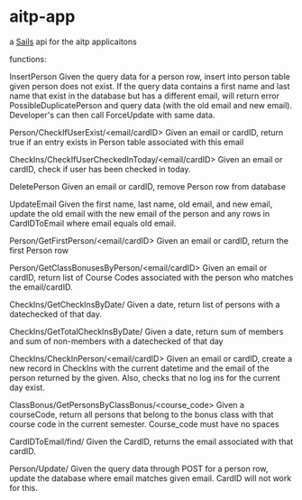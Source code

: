 # aitp-app

a [Sails](http://sailsjs.org) api for the aitp applicaitons

functions:

InsertPerson
Given the query data for a person row, insert into person table given person does not exist.  If the query data contains a first name and last name that exist in the database but has a different email, will return error PossibleDuplicatePerson and query data (with the old email and new email).  Developer's can then call ForceUpdate with same data.

Person/CheckIfUserExist/<email/cardID>
Given an email or cardID, return true if an entry exists in Person table associated with this email

CheckIns/CheckIfUserCheckedInToday/<email/cardID>
Given an email or cardID, check if user has been checked in today.

DeletePerson
Given an email or cardID, remove Person row from database

UpdateEmail
Given the first name, last name, old email, and new email, update the old email with the new email of the person and any rows in CardIDToEmail where email equals old email.

Person/GetFirstPerson/<email/cardID>
Given an email or cardID, return the first Person row

Person/GetClassBonusesByPerson/<email/cardID>
Given an email or cardID, return list of Course Codes associated with the person who matches the email/cardID.

CheckIns/GetCheckInsByDate/<mm-dd-yyyy>
Given a date, return list of persons with a datechecked of that day.

CheckIns/GetTotalCheckInsByDate/<mm-dd-yyyy>
Given a date, return sum of members and sum of non-members with a datechecked of that day

CheckIns/CheckInPerson/<email/cardID>
Given an email or cardID, create a new record in CheckIns with the current datetime and the email of the person returned by the given.  Also, checks that no log ins for the current day exist.

ClassBonus/GetPersonsByClassBonus/<course_code>
Given a courseCode, return all persons that belong to the bonus class with that course code in the current semester.  Course_code must have no spaces

CardIDToEmail/find/<CardID>
Given the CardID, returns the email associated with that cardID.

Person/Update/
Given the query data through POST for a person row, update the database where email matches given email.  CardID will not work for this.

